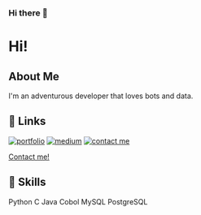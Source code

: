 ### Hi there 👋


# Hi!




## About Me
I'm an adventurous developer that loves bots and data. 


  
## 🔗 Links
[![portfolio](https://img.shields.io/badge/my_portfolio-000?style=for-the-badge&logo=ko-fi&logoColor=white)](https://katherinempeterson.com/)
[![medium](https://img.shields.io/badge/Medium-12100E?style=for-the-badge&logo=medium&logoColor=white)](https://minhadona.medium.com/)
[![contact me](https://img.shields.io/badge/Tutanota-840010?style=for-the-badge&logo=Tutanota&logoColor=white)](mailto:minhadona@tuta.io?subject=GitHub)
 

  [Contact me! ](mailto:minhadona@tuta.io?subject=GitHub)
  
## :robot: Skills
Python
C
Java
Cobol
MySQL
PostgreSQL
